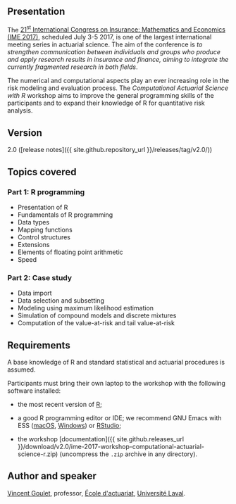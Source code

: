 ## Presentation

The
[21<sup>st</sup> International Congress on Insurance: Mathematics and Economics (IME 2017)](https://fam.tuwien.ac.at/events/ime2017/),
scheduled July 3-5 2017, is one of the largest international meeting
series in actuarial science. The aim of the conference is *to
strengthen communication between individuals and groups who produce
and apply research results in insurance and finance, aiming to
integrate the currently fragmented research in both fields*.

The numerical and computational aspects play an ever increasing role
in the risk modeling and evaluation process. The *Computational
Actuarial Science with R* workshop aims to improve the general
programming skills of the participants and to expand their knowledge
of R for quantitative risk analysis.

## Version

2.0 ([release notes]({{ site.github.repository_url }}/releases/tag/v2.0/))

## Topics covered

### Part 1: R programming

- Presentation of R
- Fundamentals of R programming
- Data types
- Mapping functions
- Control structures
- Extensions
- Elements of floating point arithmetic
- Speed

### Part 2: Case study

- Data import
- Data selection and subsetting
- Modeling using maximum likelihood estimation
- Simulation of compound models and discrete mixtures
- Computation of the value-at-risk and tail value-at-risk

## Requirements

A base knowledge of R and standard statistical and actuarial procedures is assumed.

Participants must bring their own laptop to the workshop with the
following software installed:

- the most recent version of [R](https://cran.r-project.org);

- a good R programming editor or IDE; we recommend GNU Emacs with ESS
  ([macOS](https://vigou3.github.io/emacs-modified-macos),
   [Windows](https://vigou3.github.io/emacs-modified-windows))
  or [RStudio](https://www.rstudio.com/products/RStudio/);

- the workshop
  [documentation]({{ site.github.releases_url }}/download/v2.0/ime-2017-workshop-computational-actuarial-science-r.zip) (uncompress the `.zip` archive in any directory).


## Author and speaker

[Vincent Goulet](https://vgoulet.act.ulaval.ca/en/),
professor, [École d'actuariat](https://wwwéactéulaval.ca), [Université Laval](https://ulaval.ca).
